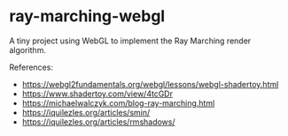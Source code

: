 # ray-marching-webgl
A tiny project using WebGL to implement the Ray Marching render algorithm.


References:
  - https://webgl2fundamentals.org/webgl/lessons/webgl-shadertoy.html
  - https://www.shadertoy.com/view/4tcGDr
  - https://michaelwalczyk.com/blog-ray-marching.html
  - https://iquilezles.org/articles/smin/
  - https://iquilezles.org/articles/rmshadows/